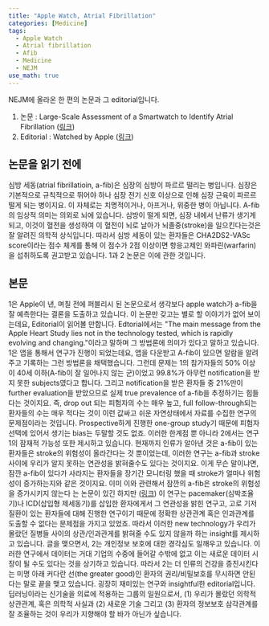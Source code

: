 ```yaml
---
title: "Apple Watch, Atrial Fibrillation"
categories: [Medicine]
tags:
  - Apple Watch
  - Atrial fibrillation
  - Afib
  - Medicine
  - NEJM
use_math: true
---
```


NEJM에 올라온 한 편의 논문과 그 editorial입니다.
1. 논문 : Large-Scale Assessment of a Smartwatch to Identify Atrial Fibrillation ([링크](https://www.nejm.org/doi/full/10.1056/NEJMoa1901183))
2. Editorial : Watched by Apple ([링크](https://www.nejm.org/doi/full/10.1056/NEJMe1913980?query=recirc_curatedRelated_article))

## 논문을 읽기 전에
심방 세동(atrial fibrillatioin, a-fib)은 심장의 심방이 파르르 떨리는 병입니다. 심장은 기본적으로 규칙적으로 뛰어야 하나 심장 전기 신호 이상으로 인해 심장 근육이 파르르 떨게 되는 병이지요. 이 자체로는 치명적이거나, 아프거나, 위중한 병이 아닙니다. A-fib의 임상적 의미는 의외로 뇌에 있습니다. 심방이 떨게 되면, 심장 내에서 난류가 생기게 되고, 이것이 혈전을 생성하여 이 혈전이 뇌로 날아가 뇌졸중(stroke)을 일으킨다는것은 잘 알려진 의학적 상식입니다. 따라서 심방 세동이 있는 환자들은 CHA2DS2-VASc score이라는 점수 체계를 통해 이 점수가 2점 이상이면 항응고제인 와파린(warfarin)을 섭취하도록 권고받고 있습니다. 1과 2 논문은 이에 관한 것입니다.

## 본문
1은 Apple이 낸, 며칠 전에 퍼블리시 된 논문으로서 생각보다 apple watch가 a-fib을 잘 예측한다는 결론을 도출하고 있습니다. 이 논문만 갖고는 별로 할 이야기가 없어 보이는데요, Editorial이 읽어볼 만합니다.
Edtorial에서는 "The main message from the Apple Heart Study lies not in the technology tested, which is rapidly evolving and changing."이라고 말하며 그 방법론에 의미가 있다고 말하고 있습니다. 1은 앱을 통해서 연구가 진행이 되었는데요, 앱을 다운받고 A-fib이 있으면 알람을 알려주고 기록하는 그런 방법론을 채택했습니다. 그런데 문제는 1의 참가자들의 50% 이상이 40세 이하(A-fib이 잘 일어나지 않는 군)이었고 99.8%가 아무런 notification을 받지 못한 subjects였다고 합니다. 그리고 notification을 받은 환자들 중 21%만이 further evaluation을 받았으므로 실제 true prevalence of a-fib을 추정하기는 힘들다는 것이지요.
즉, drop out 되는 피험자의 수는 매우 높고, full follow-through되는 환자들의 수는 매우 적다는 것이 이런 값싸고 쉬운 자연상태에서 자료를 수집한 연구의 문제점이라는 것입니다. Prospective하게 진행한 one-group study기 때문에 피험자 선택에 있어서 생기는 bias는 두말할 것도 없죠.
이러한 한계점 뿐 아니라 2에서는 연구 1의 잠재적 가능성 또한 제시하고 있습니다. 현재까지 인류가 알아낸 것은 a-fib이 있는 환자들은 stroke의 위험성이 올라간다는 것 뿐이었는데, 이러한 연구는 a-fib과 stroke사이에 우리가 알지 못하는 연관성을 밝혀줄수도 있다는 것이지요. 이게 무슨 말이냐면, 잠깐 a-fib이 있다가 사라지는 환자들을 장기간 모니터링 했을 때 stroke가 얼마나 위험성이 증가하는지와 같은 것이지요. 이미 이와 관련해서 잠깐의 a-fib은 stroke의 위험성을 증가시키지 않는다 는 논문이 있긴 하지만 ([링크](https://www.ahajournals.org/doi/10.1161/CIRCULATIONAHA.115.020252)) 이 연구는 pacemaker(심박조율기)나 ICD(삽입형 제세동기)를 삽입한 환자에게서 그 연관성을 밝힌 연구고, 고로 기저 질환이 있는 환자들에 대해 진행한 연구이기 때문에 정확한 상관관계 혹은 인과관계를 도출할 수 없다는 문제점을 가지고 있었죠. 따라서 이러한 new technology가 우리가 몰랐던 질병들 사이의 상관/인과관게를 밝혀줄 수도 있지 않을까 하는 insight를 제시하고 있습니다.
글을 맺으면서, 2는 개인정보 보호에 대한 경각심도 일깨우고 있습니다. 이러한 연구에서 데이터는 거대 기업의 수중에 들어갈 수밖에 없고 이는 새로운 데이터 시장이 될 수도 있다는 것을 상기하고 있습니다. 따라서 2는 더 인류의 건강을 증진시킨다는 미명 아래 커다란 선(the greater good)인 환자의 권리/비밀보호를 무시하면 안된다는 말로 끝을 맺고 있습니다.
굉장히 재미있는 연구와 insightful한 editorial입니다. 딥러닝이라는 신기술을 의료에 적용하는 그룹의 일원으로서, (1) 우리가 몰랐던 의학적 상관관계, 혹은 의학적 사실과 (2) 새로운 기술 그리고 (3) 환자의 정보보호 삼각관계를 잘 조율하는 것이 우리가 지향해야 할 바가 아닌가 싶습니다.
